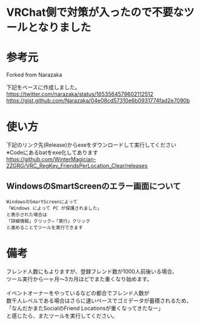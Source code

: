 # VRChat側で対策が入ったので不要なツールとなりました

# 参考元
Forked from Narazaka

下記をベースに作成しました。<br>
https://twitter.com/narazaka/status/1653564579602112512<br>
https://gist.github.com/Narazaka/04e08cd57310e6b0931774fad2e7090b

# 使い方

下記のリンク先(Release)からexeをダウンロードして実行してください<br>
※Codeにあるbatをexe化してあります<br>
https://github.com/WinterMagician-2ZGRG/VRC_RegKey_FriendsPerLocation_Clear/releases

## WindowsのSmartScreenのエラー画面について
	WindowsのSmartScreenによって
	「Windows によって PC が保護されました」
	と表示された場合は
	「詳細情報」クリック⇒「実行」クリック
	と進めることでツールを実行できます


# 備考
フレンド人数にもよりますが、登録フレンド数が1000人前後いる場合、<br>
ツール実行から一ヶ月～3カ月ほどでまた重くなり始めます。<br>
<br>
イベントオーナーをやっているなどの都合でフレンド人数が<br>
数千人レベルである場合はさらに速いペースでゴミデータが蓄積されるため、<br>
「なんだかまたSocialのFriend Locationsが重くなってきたなー」<br>
と感じたら、またツールを実行してください。<br>
